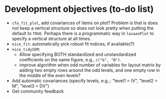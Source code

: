 # Development objectives (to-do list)

- `cfa_fit_plot`, add covariances of items on plot? Problem is that is does not keep a vertical structure so does not look pretty when putting the default to `TRUE`. Perhaps there is a programmatic way in `lavaanPlot` to specify a vertical structure at all times.
- `nice_fit`: automatically pick robust fit indices, if available(?)
- `nice_tidySEM`: 
  - Allow specifying BOTH standardized and unstandardized coefficients on the same figure, e.g., `c("b", "B")`.
  - improve algorithm when odd number of variables for layout matrix by adding two empty rows around the odd levels, and one empty row in the middle of the even levels?
- Add automatic covariances (specify levels, e.g.,: "level1 = IV", "level2 = M", "level3 = DV")
- Get community feedback
